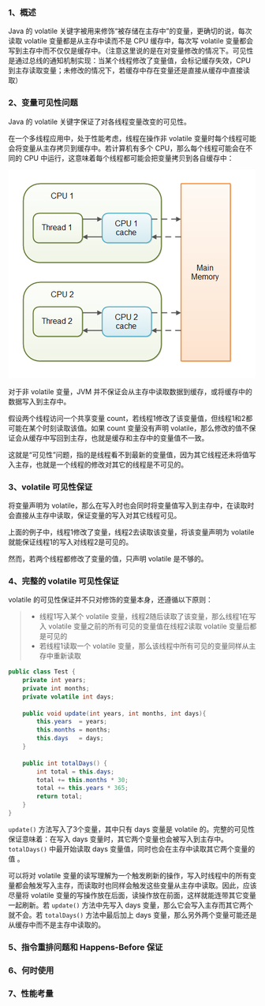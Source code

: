 ### 1、概述

Java 的 volatile 关键字被用来修饰“被存储在主存中”的变量，更确切的说，每次读取 volatile 变量都是从主存中读而不是 CPU 缓存中，每次写 volatile 变量都会写到主存中而不仅仅是缓存中。（注意这里说的是在对变量修改的情况下。可见性是通过总线的通知机制实现：当某个线程修改了变量值，会标记缓存失效，CPU 到主存读取变量；未修改的情况下，若缓存中存在变量还是直接从缓存中直接读取）

### 2、变量可见性问题

Java 的 volatile 关键字保证了对各线程变量改变的可见性。

在一个多线程应用中，处于性能考虑，线程在操作非 volatile 变量时每个线程可能会将变量从主存拷贝到缓存中。若计算机有多个 CPU，那么每个线程可能会在不同的 CPU 中运行，这意味着每个线程都可能会把变量拷贝到各自缓存中：

![](imgs/java-volatile.png)

对于非 volatile 变量，JVM 并不保证会从主存中读取数据到缓存，或将缓存中的数据写入到主存中。

假设两个线程访问一个共享变量 count，若线程1修改了该变量值，但线程1和2都可能在某个时刻读取该值。如果 count 变量没有声明 volatile，那么修改的值不保证会从缓存中写回到主存，也就是缓存和主存中的变量值不一致。

这就是“可见性”问题，指的是线程看不到最新的变量值，因为其它线程还未将值写入主存，也就是一个线程的修改对其它的线程是不可见的。

### 3、volatile 可见性保证

将变量声明为 volatile，那么在写入时也会同时将变量值写入到主存中，在读取时会直接从主存中读取，保证变量的写入对其它线程可见。

上面的例子中，线程1修改了变量，线程2去读取该变量，将该变量声明为 volatile 就能保证线程1的写入对线程2是可见的。

然而，若两个线程都修改了变量的值，只声明 volatile 是不够的。

### 4、完整的 volatile 可见性保证

volatile 的可见性保证并不只对修饰的变量本身，还遵循以下原则：

> * 线程1写入某个 volatile 变量，线程2随后读取了该变量，那么线程1在写入 volatile 变量之前的所有可见的变量值在线程2读取 volatile 变量后都是可见的
> * 若线程1读取一个 volatile 变量，那么该线程中所有可见的变量同样从主存中重新读取

```java
public class Test {
    private int years;
    private int months;
    private volatile int days;

    public void update(int years, int months, int days){
        this.years  = years;
        this.months = months;
        this.days   = days;
    }
    
    public int totalDays() {
        int total = this.days;
        total += this.months * 30;
        total += this.years * 365;
        return total;
    }
}
```

`update()` 方法写入了3个变量，其中只有 days 变量是 volatile 的。完整的可见性保证意味着：在写入 days 变量时，其它两个变量也会被写入到主存中。`totalDays()` 中最开始读取 days 变量值，同时也会在主存中读取其它两个变量的值 。

可以将对 volatile 变量的读写理解为一个触发刷新的操作，写入时线程中的所有变量都会触发写入主存，而读取时也同样会触发这些变量从主存中读取。因此，应该尽量将 volatile 变量的写操作放在后面，读操作放在前面，这样就能连带其它变量一起刷新。若 `update()` 方法中先写入 days 变量，那么它会写入主存而其它两个就不会。若 `totalDays()` 方法中最后加上 days 变量，那么另外两个变量可能还是从缓存中而不是主存中读取的。

### 5、指令重排问题和 Happens-Before 保证

### 6、何时使用

### 7、性能考量

